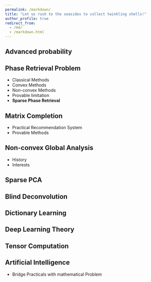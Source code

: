 ```yaml
---
permalink: /markdown/
title: "Let us rush to the seasides to collect twinkling shells!"
author_profile: true
redirect_from: 
  - /md/
  - /markdown.html
---
```

## Advanced probability
## Phase Retrieval Problem

* Classical Methods
* Convex Methods
* Non-convex Methods
* Provable limitation
* <b> Sparse Phase Retrieval</b>
## Matrix Completion
* Practical Recommendation System
* Provable Methods

## Non-convex Global Analysis
* History
* Interests

## Sparse PCA

## Blind Deconvolution

## Dictionary Learning

## Deep Learning Theory

## Tensor Computation

## Artificial Intelligence 
* Bridge Practicals with mathematical Problem 



